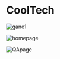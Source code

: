 # CoolTech

![gane1](https://github.com/CarlosAG23/CoolTech/assets/67843396/93425843-ffde-411c-969f-059c203eb1dd)


![homepage](https://github.com/CarlosAG23/CoolTech/assets/67843396/cdbc40a3-b9da-485f-a147-91770059a3fa)


![QApage](https://github.com/CarlosAG23/CoolTech/assets/67843396/976dc4e0-7605-48a3-b0a4-4a8667dd7629)
